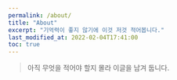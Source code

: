 ```yaml
---
permalink: /about/
title: "About"
excerpt: "기억력이 좋지 않기에 이것 저것 적어봅니다."
last_modified_at: 2022-02-04T17:41:00
toc: true
---
```


> 아직 무엇을 적어야 할지 몰라 이글을 남겨 둡니다.

